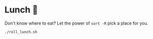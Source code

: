 # Lunch 🎲

Don't know where to eat? Let the power of `sort -R` pick a place for you.

```bash
./roll_lunch.sh
```